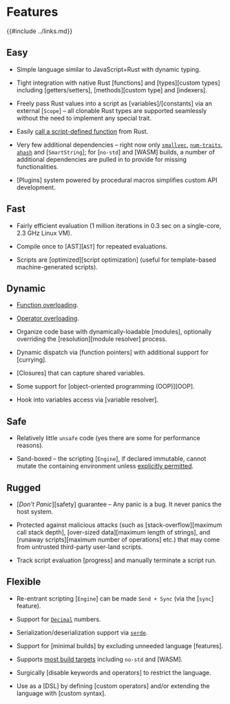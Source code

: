 Features
========

{{#include ../links.md}}


Easy
----

* Simple language similar to JavaScript+Rust with dynamic typing.

* Tight integration with native Rust [functions] and [types][custom types] including
  [getters/setters], [methods][custom type] and [indexers].

* Freely pass Rust values into a script as [variables]/[constants] via an external [`Scope`] &ndash; all clonable
  Rust types are supported seamlessly without the need to implement any special trait.

* Easily [call a script-defined function]({{rootUrl}}/engine/call-fn.md) from Rust.

* Very few additional dependencies &ndash; right now only [`smallvec`](https://crates.io/crates/smallvec),
  [`num-traits`](https://crates.io/crates/num-traits), [`ahash`](https://crates.io/crates/ahash)
  and [`SmartString`]; for [`no-std`] and [WASM] builds, a number of additional dependencies are
  pulled in to provide for missing functionalities.

* [Plugins] system powered by procedural macros simplifies custom API development.


Fast
----

* Fairly efficient evaluation (1 million iterations in 0.3 sec on a single-core, 2.3 GHz Linux VM).

* Compile once to [AST][`AST`] for repeated evaluations.

* Scripts are [optimized][script optimization] (useful for template-based machine-generated scripts).


Dynamic
-------

* [Function overloading]({{rootUrl}}/language/overload.md).

* [Operator overloading]({{rootUrl}}/rust/operators.md).

* Organize code base with dynamically-loadable [modules], optionally overriding the
  [resolution][module resolver] process.

* Dynamic dispatch via [function pointers] with additional support for [currying].

* [Closures] that can capture shared variables.

* Some support for [object-oriented programming (OOP)][OOP].

* Hook into variables access via [variable resolver].


Safe
----

* Relatively little `unsafe` code (yes there are some for performance reasons).

* Sand-boxed &ndash; the scripting [`Engine`], if declared immutable, cannot mutate the containing
  environment unless [explicitly permitted]({{rootUrl}}/patterns/control.md).


Rugged
------

* [_Don't Panic_][safety] guarantee &ndash; Any panic is a bug. It never panics the host system.

* Protected against malicious attacks (such as [stack-overflow][maximum call stack depth],
  [over-sized data][maximum length of strings], and [runaway scripts][maximum number of operations]
  etc.) that may come from untrusted third-party user-land scripts.

* Track script evaluation [progress] and manually terminate a script run.


Flexible
--------

* Re-entrant scripting [`Engine`] can be made `Send + Sync` (via the [`sync`] feature).

* Support for [`Decimal`](https://crates.io/crates/rust_decimal) numbers.

* Serialization/deserialization support via [`serde`](https://crates.io/crates/serde).

* Support for [minimal builds] by excluding unneeded language [features].

* Supports [most build targets](targets.md) including `no-std` and [WASM].

* Surgically [disable keywords and operators] to restrict the language.

* Use as a [DSL] by defining [custom operators] and/or extending the language with [custom syntax].
